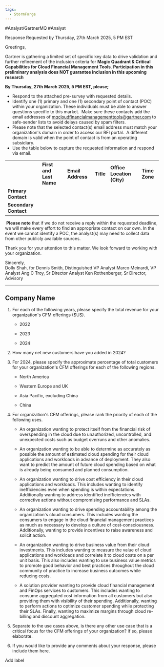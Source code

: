 ```yaml
---
tags:
  - StormForge
---
```

#Analyst/GartnerMQ #Analyst 

Response Requested by Thursday, 27th March 2025, 5 PM EST 

Greetings, 

Gartner is gathering a limited set of specific key data to drive validation and further refinement of the inclusion criteria for **Magic Quadrant & Critical Capabilities for Cloud Financial Management Tools**. **Participation in this preliminary analysis does NOT guarantee inclusion in this upcoming research** 

**By Thursday, 27th March 2025, 5 PM EST, please;**

- Respond to the attached pre-survey with requested details. 
- Identify one (1) primary and one (1) secondary point of contact (POC) within your organization. These individuals must be able to answer questions specific to this market.  Make sure these contacts add the email addresses of [mqcloudfinancialmanagementtools@gartner.com](mailto:mqcloudfinancialmanagementtools@gartner.com "mailto:mqcloudfinancialmanagementtools@gartner.com") to safe-sender lists to avoid delays caused by spam filters. 
- Please note that the selected contact(s) email address must match your organization's domain in order to access our RFI portal.  A different domain is valid when the point of contact is from an operating subsidiary.  
- Use the table below to capture the requested information and respond via email. 

|   |   |   |   |   |   |
|---|---|---|---|---|---|
||**First and Last Name**|**Email Address**|**Title**|**Office Location (City)**|**Time Zone**|
|**Primary Contact**||||||
|**Secondary Contact**||||||

 **Please note** that if we do not receive a reply within the requested deadline, we will make every effort to find an appropriate contact on our own. In the event we cannot identify a POC, the analyst(s) may need to collect data from other publicly available sources. 

Thank you for your attention to this matter. We look forward to working with your organization.

Sincerely,  
Dolly Shah, for
Dennis Smith, Distinguished VP Analyst
Marco Meinardi, VP Analyst
Ang C Troy, Sr Director Analyst
Ken Rothenberger, Sr Director, Advisory

---

## Company Name

1. For each of the following years, please specify the total revenue for your organization's CFM offerings ($US).
    
    - 2022
        
    - 2023
        
    - 2024
        
2. How many net new customers have you added in 2024?
    
3. For 2024, please specify the approximate percentage of total customers for your organization's CFM offerings for each of the following regions.
    
    - North America
        
    - Western Europe and UK
        
    - Asia Pacific, excluding China
        
    - China
        
4. For organization's CFM offerings, please rank the priority of each of the following uses.
    
    - An organization wanting to protect itself from the financial risk of overspending in the cloud due to unauthorized, uncontrolled, and unexpected costs such as budget overruns and other anomalies.
        
    - An organization wanting to be able to determine as accurately as possible the amount of estimated cloud spending for their cloud applications and workloads in advance of deployment. They also want to predict the amount of future cloud spending based on what is already being consumed and planned consumption.
        
    - An organization wanting to drive cost efficiency in their cloud applications and workloads. This includes wanting to identify inefficiencies even when spending is within expectations. Additionally wanting to address identified inefficiencies with corrective actions without compromising performance and SLAs.
        
    - An organization wanting to drive spending accountability among the organization's cloud consumers. This includes wanting the consumers to engage in the cloud financial management practices as much as necessary to develop a culture of cost-consciousness. Additionally, wanting to provide incentives to raise awareness and solicit action.
        
    - An organization wanting to drive business value from their cloud investments. This includes wanting to measure the value of cloud applications and workloads and correlate it to cloud costs on a per unit basis. This also includes wanting to use business value metrics to promote good behavior and best practices throughout the cloud community of practice to increase business outcomes while reducing costs.
        
    - A solution provider wanting to provide cloud financial management and FinOps services to customers. This includes wanting to consume aggregated cost information from all customers but also providing them with visibility of their spending. Additionally, wanting to perform actions to optimize customer spending while protecting their SLAs. Finally, wanting to maximize margins through cloud re-billing and discount aggregation.
        
5. Separate to the use cases above, is there any other use case that is a critical focus for the CFM offerings of your organization? If so, please elaborate.
    
6. If you would like to provide any comments about your response, please include them here.
    

Add label